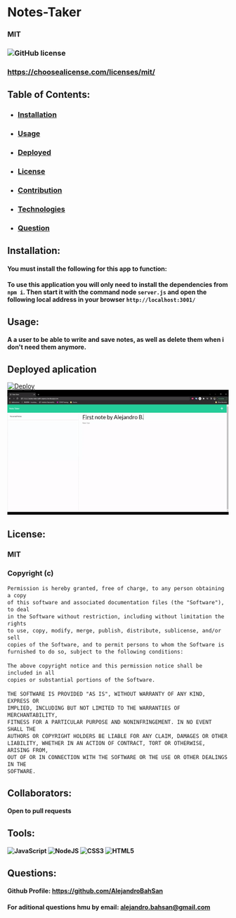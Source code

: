 # Notes-Taker
 ### MIT 
 ### ![GitHub license](https://img.shields.io/github/license/Naereen/StrapDown.js.svg)
 ### https://choosealicense.com/licenses/mit/
 

  ## Table of Contents:
  - ### [Installation](#installation)
  - ### [Usage](#usage)
  - ### [Deployed](#deployed)
  - ### [License](#license)
  - ### [Contribution](#collaborators)
  - ### [Technologies](#tools)
  - ### [Question](#questions)
  ## Installation:
  #### You must install the following for this app to function:
  #### To use this application you will only need to install the dependencies from `npm i`. Then start it with the command node `server.js` and open the following local address in your browser `http://localhost:3001/`
  ## Usage:
  #### A a user to be able to write and save notes, as well as delete them when i don't need them anymore.
   ## Deployed aplication 
 [![Deploy](https://www.herokucdn.com/deploy/button.svg)](https://notes-taker-with-express.herokuapp.com/) </br> 
 ![](https://github.com/AlejandroBahSan/Notes-Taker/blob/master/Assets/NoteTaker-Demo.gif)
  ## License:
  ### MIT 
  ### Copyright (c) <year> <copyright holders>

    Permission is hereby granted, free of charge, to any person obtaining a copy
    of this software and associated documentation files (the "Software"), to deal
    in the Software without restriction, including without limitation the rights
    to use, copy, modify, merge, publish, distribute, sublicense, and/or sell
    copies of the Software, and to permit persons to whom the Software is
    furnished to do so, subject to the following conditions:
    
    The above copyright notice and this permission notice shall be included in all
    copies or substantial portions of the Software.
    
    THE SOFTWARE IS PROVIDED "AS IS", WITHOUT WARRANTY OF ANY KIND, EXPRESS OR
    IMPLIED, INCLUDING BUT NOT LIMITED TO THE WARRANTIES OF MERCHANTABILITY,
    FITNESS FOR A PARTICULAR PURPOSE AND NONINFRINGEMENT. IN NO EVENT SHALL THE
    AUTHORS OR COPYRIGHT HOLDERS BE LIABLE FOR ANY CLAIM, DAMAGES OR OTHER
    LIABILITY, WHETHER IN AN ACTION OF CONTRACT, TORT OR OTHERWISE, ARISING FROM,
    OUT OF OR IN CONNECTION WITH THE SOFTWARE OR THE USE OR OTHER DEALINGS IN THE
    SOFTWARE.
    
  ## Collaborators:
  #### Open to pull requests
  ## Tools:
  #### ![JavaScript](https://img.shields.io/badge/javascript-%23323330.svg?style=for-the-badge&logo=javascript&logoColor=%23F7DF1E) ![NodeJS](https://img.shields.io/badge/node.js-6DA55F?style=for-the-badge&logo=node.js&logoColor=white) ![CSS3](https://img.shields.io/badge/css3-%231572B6.svg?style=for-the-badge&logo=css3&logoColor=white) ![HTML5](https://img.shields.io/badge/html5-%23E34F26.svg?style=for-the-badge&logo=html5&logoColor=white)
  ## Questions:
  #### Github Profile: https://github.com/AlejandroBahSan
  #### For aditional questions hmu by email: alejandro.bahsan@gmail.com
